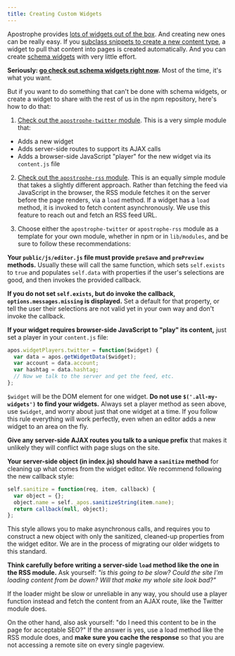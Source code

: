 ```yaml
---
title: Creating Custom Widgets
---
```


Apostrophe provides [lots of widgets out of the box](../getting-started/adding-editable-content-areas-to-your-page-templates.html). And creating new ones can be really easy. If you [subclass snippets to create a new content type](../snippets/subclassing-snippets.html), a widget to pull that content into pages is created automatically. And you can create [schema widgets](https://github.com/punkave/apostrophe-schema-widgets) with very little effort.

**Seriously: [go check out schema widgets right now](https://github.com/punkave/apostrophe-schema-widgets).** Most of the time, it's what you want.

But if you want to do something that can't be done with schema widgets, or create a widget to share with the rest of us in the npm repository, here's how to do that:

1. [Check out the `apostrophe-twitter` module](https://github.com/punkave/apostrophe-twitter). This is a very simple module that:

* Adds a new widget
* Adds server-side routes to support its AJAX calls
* Adds a browser-side JavaScript "player" for the new widget via its `content.js` file

2. [Check out the `apostrophe-rss` module](https://github.com/punkave/apostrophe-rss). This is an equally simple module that takes a slightly different approach. Rather than fetching the feed via JavaScript in the browser, the RSS module fetches it on the server before the page renders, via a `load` method. If a widget has a `load` method, it is invoked to fetch content asynchronously. We use this feature to reach out and fetch an RSS feed URL.

3. Choose either the `apostrophe-twitter` or `apostrophe-rss` module as a template for your own module, whether in npm or in `lib/modules`, and be sure to follow these recommendations:

**Your `public/js/editor.js` file must provide `preSave` and `prePreview` methods.** Usually these will call the same function, which sets `self.exists` to `true` and populates `self.data` with properties if the user's selections are good, and then invokes the provided callback.

**If you do not set `self.exists`, but do invoke the callback, `options.messages.missing` is displayed.** Set a default for that property, or tell the user their selections are not valid yet in your own way and don't invoke the callback.

**If your widget requires browser-side JavaScript to "play" its content,** just set a player in your `content.js` file:

```javascript
apos.widgetPlayers.twitter = function($widget) {
  var data = apos.getWidgetData($widget);
  var account = data.account;
  var hashtag = data.hashtag;
  // Now we talk to the server and get the feed, etc.
};
```

`$widget` will be the DOM element for one widget. **Do not use `$('.all-my-widgets')` to find your widgets.** Always set a player method as seen above, use `$widget`, and worry about just that one widget at a time. If you follow this rule everything will work perfectly, even when an editor adds a new widget to an area on the fly.

**Give any server-side AJAX routes you talk to a unique prefix** that makes it unlikely they will conflict with page slugs on the site.

**Your server-side object (in index.js) should have a `sanitize` method** for cleaning up what comes from the widget editor. We recommend following the new callback style:

```javascript
self.sanitize = function(req, item, callback) {
  var object = {};
  object.name = self._apos.sanitizeString(item.name);
  return callback(null, object);
};
```

This style allows you to make asynchronous calls, and requires you to construct a new object with only the sanitized, cleaned-up properties from the widget editor. We are in the process of migrating our older widgets to this standard.

**Think carefully before writing a server-side `load` method like the one in the RSS module.** Ask yourself: *"is this going to be slow? Could the site I'm loading content from be down? Will that make my whole site look bad?"*

If the loader might be slow or unreliable in any way, you should use a player function instead and fetch the content from an AJAX route, like the Twitter module does.

On the other hand, also ask yourself: "do I need this content to be in the page for acceptable SEO?" If the answer is yes, use a load method like the RSS module does, and **make sure you cache the response** so that you are not accessing a remote site on every single pageview.

